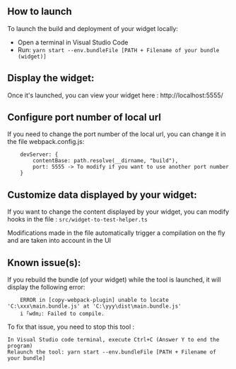 How to launch
--------------

To launch the build and deployment of your widget locally:

- Open a terminal in Visual Studio Code
- Run: `yarn start --env.bundleFile [PATH + Filename of your bundle (widget)]`

Display the widget:
-------------------

Once it's launched, you can view your widget here : http://localhost:5555/

Configure port number of local url
----------------------------------

If you need to change the port number of the local url, you can change it in the file webpack.config.js:

```
    devServer: {
        contentBase: path.resolve(__dirname, "build"),
        port: 5555 -> To modify if you want to use another port number
    }
```

Customize data displayed by your widget:
----------------------------------------

If you want to change the content displayed by your widget, you can modify hooks in the file : `src/widget-to-test-helper.ts`

Modifications made in the file automatically trigger a compilation on the fly and are taken into account in the UI

Known issue(s):
---------------

If you rebuild the bundle (of your widget) while the tool is launched, it will display the following error:

```
    ERROR in [copy-webpack-plugin] unable to locate 'C:\xxx\main.bundle.js' at 'C:\yyy\dist\main.bundle.js'
    i ｢wdm｣: Failed to compile.
```

To fix that issue, you need to stop this tool :

    In Visual Studio code terminal, execute Ctrl+C (Answer Y to end the program)
    Relaunch the tool: yarn start --env.bundleFile [PATH + Filename of your bundle]